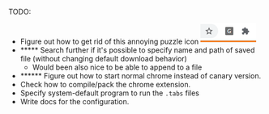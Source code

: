 TODO:

- Figure out how to get rid of this annoying puzzle icon ![](\docs\puzzle_icon.PNG)
- ***** Search further if it's possible to specify name and path of saved file (without changing default download behavior)
  - Would been also nice to be able to append to a file
- ****** Figure out how to start normal chrome instead of canary version.
- Check how to compile/pack the chrome extension.
- Specify system-default program to run the `.tabs` files
- Write docs for the configuration.